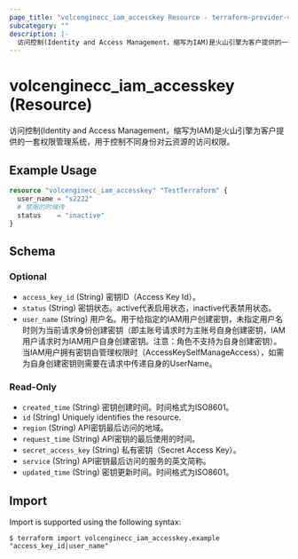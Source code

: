 ```yaml
---
page_title: "volcenginecc_iam_accesskey Resource - terraform-provider-volcenginecc"
subcategory: ""
description: |-
  访问控制(Identity and Access Management，缩写为IAM)是火山引擎为客户提供的一套权限管理系统，用于控制不同身份对云资源的访问权限。
---
```


# volcenginecc_iam_accesskey (Resource)

访问控制(Identity and Access Management，缩写为IAM)是火山引擎为客户提供的一套权限管理系统，用于控制不同身份对云资源的访问权限。

## Example Usage

```terraform
resource "volcenginecc_iam_accesskey" "TestTerraform" {
  user_name = "s2222"
  # 禁用的时候传
  status    = "inactive"
}
```

<!-- schema generated by tfplugindocs -->
## Schema

### Optional

- `access_key_id` (String) 密钥ID（Access Key Id）。
- `status` (String) 密钥状态。active代表启用状态，inactive代表禁用状态。
- `user_name` (String) 用户名。用于给指定的IAM用户创建密钥，未指定用户名时则为当前请求身份创建密钥（即主账号请求时为主账号自身创建密钥，IAM用户请求时为IAM用户自身创建密钥。注意：角色不支持为自身创建密钥）。当IAM用户拥有密钥自管理权限时（AccessKeySelfManageAccess），如需为自身创建密钥则需要在请求中传递自身的UserName。

### Read-Only

- `created_time` (String) 密钥创建时间。时间格式为ISO8601。
- `id` (String) Uniquely identifies the resource.
- `region` (String) API密钥最后访问的地域。
- `request_time` (String) API密钥的最后使用的时间。
- `secret_access_key` (String) 私有密钥（Secret Access Key）。
- `service` (String) API密钥最后访问的服务的英文简称。
- `updated_time` (String) 密钥更新时间。时间格式为ISO8601。

## Import

Import is supported using the following syntax:

```shell
$ terraform import volcenginecc_iam_accesskey.example "access_key_id|user_name"
```